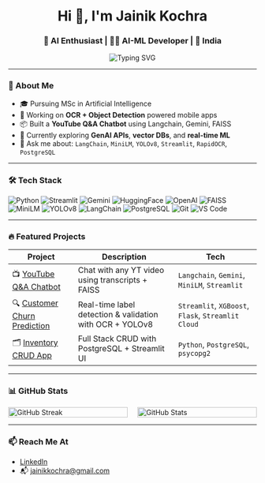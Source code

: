 <!-- Profile README for JainikKochra -->

<h1 align="center">Hi 👋, I'm Jainik Kochra</h1>
<h3 align="center">🚀 AI Enthusiast | 👨‍💻 AI-ML Developer | 📍 India</h3>

<p align="center">
  <img src="https://readme-typing-svg.herokuapp.com?font=Fira+Code&weight=500&pause=1000&center=true&width=435&lines=MSc+AI+Student+%7C+ML%2FNLP+Projects;Real-Time+OCR+%2B+YOLOv8+Apps;Streamlit+Lover+%7C+LangChain+Builder" alt="Typing SVG" />
</p>

---

### 🧠 About Me

- 🎓 Pursuing MSc in Artificial Intelligence  
- 🔬 Working on **OCR + Object Detection** powered mobile apps  
- 📦 Built a **YouTube Q&A Chatbot** using Langchain, Gemini, FAISS  
- 🌱 Currently exploring **GenAI APIs**, **vector DBs**, and **real-time ML**
- 💬 Ask me about: `LangChain`, `MiniLM`, `YOLOv8`, `Streamlit`, `RapidOCR`, `PostgreSQL`

---

### 🛠️ Tech Stack

![Python](https://img.shields.io/badge/-Python-333333?style=flat&logo=python)
![Streamlit](https://img.shields.io/badge/-Streamlit-E44D26?style=flat&logo=streamlit&logoColor=white)
![Gemini](https://img.shields.io/badge/-Gemini-333333?style=flat&logo=google)
![HuggingFace](https://img.shields.io/badge/-HuggingFace-FFD21F?style=flat&logo=huggingface&logoColor=black)
![OpenAI](https://img.shields.io/badge/-OpenAI-412991?style=flat&logo=openai&logoColor=white)
![FAISS](https://img.shields.io/badge/-FAISS-2E8B57?style=flat&logoColor=white)
![MiniLM](https://img.shields.io/badge/-MiniLM-00B2FF?style=flat&logo=semanticweb&logoColor=white)
![YOLOv8](https://img.shields.io/badge/-YOLOv8-333333?style=flat&logo=yolo)
![LangChain](https://img.shields.io/badge/-LangChain-333333?style=flat&logo=langchain&logoColor=white)
![PostgreSQL](https://img.shields.io/badge/-PostgreSQL-336791?style=flat&logo=postgresql&logoColor=white)
![Git](https://img.shields.io/badge/-Git-F05032?style=flat&logo=git&logoColor=white)
![VS Code](https://img.shields.io/badge/-VS%20Code-333333?style=flat&logo=visual-studio-code)

---

### 🔥 Featured Projects

| Project | Description | Tech |
|--------|-------------|------|
| 📺 [YouTube Q&A Chatbot](https://github.com/JainikKochra/yt-chatbot) | Chat with any YT video using transcripts + FAISS | `Langchain`, `Gemini`, `MiniLM`, `Streamlit` |
| 🔍 [Customer Churn Prediction](https://github.com/JainikKochra/customer-churn-app) | Real-time label detection & validation with OCR + YOLOv8 | `Streamlit`, `XGBoost`, `Flask`, `Streamlit Cloud` |
| 🗂 [Inventory CRUD App](https://github.com/JainikKochra/Book-Inventory-basic-CURD) | Full Stack CRUD with PostgreSQL + Streamlit UI | `Python`, `PostgreSQL`, `psycopg2` |

---

### 📊 GitHub Stats

<div style="display: flex; justify-content: center; align-items: center; gap: 20px; flex-wrap: nowrap;">
  <img src="https://github-readme-streak-stats.herokuapp.com/?user=JainikKochra&theme=default" alt="GitHub Streak" style="width: 100%; max-width: 400px;" />
  <img src="https://github-readme-stats.vercel.app/api?username=JainikKochra&show_icons=true&theme=default" alt="GitHub Stats" style="width: 100%; max-width: 400px;" />
</div>



---

### 📫 Reach Me At

- [LinkedIn](https://www.linkedin.com/in/jainikkochra/)
- 📬 jainikkochra@gmail.com
